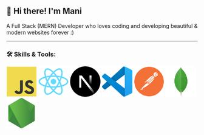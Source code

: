 ## 👋 Hi there! I'm Mani 

A Full Stack (MERN) Developer who loves coding and developing beautiful & modern websites forever :)

---

### 🛠️ Skills & Tools:

<div style="">
  <img src="https://raw.githubusercontent.com/devicons/devicon/master/icons/javascript/javascript-original.svg" alt="JavaScript" width="80" height="80"/>
  <img src="https://raw.githubusercontent.com/devicons/devicon/master/icons/react/react-original.svg" alt="React" width="80" height="80"/>
  <img src="https://raw.githubusercontent.com/devicons/devicon/master/icons/nextjs/nextjs-original.svg" alt="Next.js" width="80" height="80"/>
  <img src="https://raw.githubusercontent.com/devicons/devicon/master/icons/vscode/vscode-original.svg" alt="VS Code" width="80" height="80"/>
  <img src="https://raw.githubusercontent.com/devicons/devicon/master/icons/postman/postman-original.svg" alt="Postman" width="80" height="80"/>
  <img src="https://raw.githubusercontent.com/devicons/devicon/master/icons/mongodb/mongodb-original.svg" alt="MongoDB" width="80" height="80"/>
  <img src="https://raw.githubusercontent.com/devicons/devicon/master/icons/nodejs/nodejs-original.svg" alt="Node.js" width="80" height="80"/>
</div>


